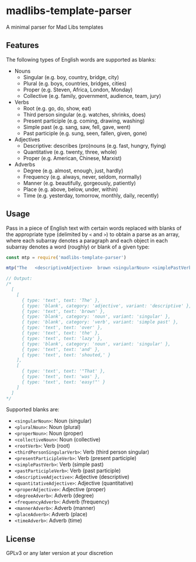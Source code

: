 # madlibs-template-parser

A minimal parser for Mad Libs templates

## Features

The following types of English words are supported as blanks:

- Nouns
  - Singular (e.g. boy, country, bridge, city)
  - Plural (e.g. boys, countries, bridges, cities)
  - Proper (e.g. Steven, Africa, London, Monday)
  - Collective (e.g. family, government, audience, team, jury)
- Verbs
  - Root (e.g. go, do, show, eat)
  - Third person singular (e.g. watches, shrinks, does)
  - Present participle (e.g. coming, drawing, washing)
  - Simple past (e.g. sang, saw, fell, gave, went)
  - Past participle (e.g. sung, seen, fallen, given, gone)
- Adjectives
  - Descriptive: describes (pro)nouns (e.g. fast, hungry, flying)
  - Quantitative (e.g. twenty, three, whole)
  - Proper (e.g. American, Chinese, Marxist)
- Adverbs
  - Degree (e.g. almost, enough, just, hardly)
  - Frequency (e.g. always, never, seldom, normally)
  - Manner (e.g. beautifully, gorgeously, patiently)
  - Place (e.g. above, below, under, within)
  - Time (e.g. yesterday, tomorrow, monthly, daily, recently)

## Usage

Pass in a piece of English text with certain words replaced with blanks of the appropriate type (delimited by `<` and `>`) to obtain a parse as an array, where each subarray denotes a paragraph and each object in each subarray denotes a word (roughly) or blank of a given type:

```javascript
const mtp = require('madlibs-template-parser')

mtp("The   <descriptiveAdjective>  brown <singularNoun> <simplePastVerb> over the lazy <singularNoun> and shouted,\r\n\r\n\"That was easy!\"")

// Output:
/*
  [
    [
      { type: 'text', text: 'The' },
      { type: 'blank', category: 'adjective', variant: 'descriptive' },
      { type: 'text', text: 'brown' },
      { type: 'blank', category: 'noun', variant: 'singular' },
      { type: 'blank', category: 'verb', variant: 'simple past' },
      { type: 'text', text: 'over' },
      { type: 'text', text: 'the' },
      { type: 'text', text: 'lazy' },
      { type: 'blank', category: 'noun', variant: 'singular' },
      { type: 'text', text: 'and' },
      { type: 'text', text: 'shouted,' }
    ],
    [
      { type: 'text', text: '"That' },
      { type: 'text', text: 'was' },
      { type: 'text', text: 'easy!"' }
    ]
  ]
*/
```

Supported blanks are:

- `<singularNoun>`: Noun (singular)
- `<pluralNoun>`: Noun (plural)
- `<properNoun>`: Noun (proper)
- `<collectiveNoun>`: Noun (collective)
- `<rootVerb>`: Verb (root)
- `<thirdPersonSingularVerb>`: Verb (third person singular)
- `<presentParticipleVerb>`: Verb (present participle)
- `<simplePastVerb>`: Verb (simple past)
- `<pastParticipleVerb>`: Verb (past participle)
- `<descriptiveAdjective>`: Adjective (descriptive)
- `<quantitativeAdjective>`: Adjective (quantitative)
- `<properAdjective>`: Adjective (proper)
- `<degreeAdverb>`: Adverb (degree)
- `<frequencyAdverb>`: Adverb (frequency)
- `<mannerAdverb>`: Adverb (manner)
- `<placeAdverb>`: Adverb (place)
- `<timeAdverb>`: Adverb (time)

## License

GPLv3 or any later version at your discretion
